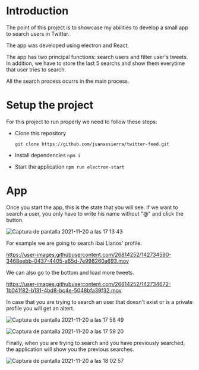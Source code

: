 # Introduction
The point of this project is to showcase my abilities to develop a small app to search users in Twitter.

The app was developed using  electron and React.

The app has two principal functions: search users and filter user's tweets. In addition, we have to store the last 5 searchs and show them everytime that user tries to search.

All the search process ocurrs in the main process.

# Setup the project

For this project to run properly we need to follow these steps:
* Clone this repository

    `git clone https://github.com/juansesierra/twitter-feed.git`
* Install dependencies `npm i`
* Start the application `npm run electron-start`

# App
Once you start the app, this is the state that you will see.
If we want to search a user, you only have to write his name without "@" and click the button.

![Captura de pantalla 2021-11-20 a las 17 13 43](https://user-images.githubusercontent.com/26814252/142735132-ca33f433-e198-41df-b9cd-a34af1ff9dbc.png)

For example we are going to search Ibai Llanos' profile.

https://user-images.githubusercontent.com/26814252/142734590-3468eebb-0437-4405-a65d-7e998260a693.mov

We can also go to the bottom and load more tweets.

https://user-images.githubusercontent.com/26814252/142734672-1b041f82-b131-4bd8-bc4e-5048bfa39f32.mov

In case that you are trying to search an user that doesn't exist or is a private profile you will get an altert.

![Captura de pantalla 2021-11-20 a las 17 58 49](https://user-images.githubusercontent.com/26814252/142735066-5cde8fdb-1353-43ae-b041-d9715f5c344f.png)

![Captura de pantalla 2021-11-20 a las 17 59 20](https://user-images.githubusercontent.com/26814252/142735061-a60094b0-7bea-4e3d-acae-1ec96092e618.png)

Finally, when you are trying to search and you have previously searched, the application will show you the previous searches.

![Captura de pantalla 2021-11-20 a las 18 02 57](https://user-images.githubusercontent.com/26814252/142735040-358f1a19-b560-4b60-8488-985f7a5dd4a6.png)


